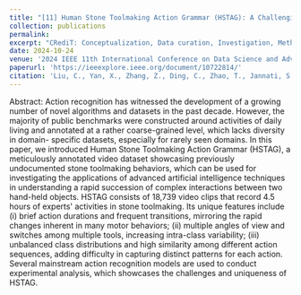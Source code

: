 ```yaml
---
title: "[11] Human Stone Toolmaking Action Grammar (HSTAG): A Challenging Benchmark for Fine-Grained Motor Behavior Recognition"
collection: publications
permalink: 
excerpt: "CRediT: Conceptualization, Data curation, Investigation, Methodology, Visualization, Writing – original draft, Writing – review & editing, Funding acquisition"
date: 2024-10-24
venue: '2024 IEEE 11th International Conference on Data Science and Advanced Analytics (DSAA)'
paperurl: 'https://ieeexplore.ieee.org/document/10722814/'
citation: 'Liu, C., Yan, X., Zhang, Z., Ding, C., Zhao, T., Jannati, S., Martinez, C., & Stout, D. (2024). Human Stone Toolmaking Action Grammar (HSTAG): A Challenging Benchmark for Fine-Grained Motor Behavior Recognition. <i>2024 IEEE 11th International Conference on Data Science and Advanced Analytics (DSAA)</i>. doi: 10.1109/DSAA61799.2024.10722814.'
---
```

Abstract: Action recognition has witnessed the development of a growing number of novel algorithms and datasets in the past decade. However, the majority of public benchmarks were constructed around activities of daily living and annotated at a rather coarse-grained level, which lacks diversity in domain- specific datasets, especially for rarely seen domains. In this paper, we introduced Human Stone Toolmaking Action Grammar (HSTAG), a meticulously annotated video dataset showcasing previously undocumented stone toolmaking behaviors, which can be used for investigating the applications of advanced artificial intelligence techniques in understanding a rapid succession of complex interactions between two hand-held objects. HSTAG consists of 18,739 video clips that record 4.5 hours of experts' activities in stone toolmaking. Its unique features include (i) brief action durations and frequent transitions, mirroring the rapid changes inherent in many motor behaviors; (ii) multiple angles of view and switches among multiple tools, increasing intra-class variability; (iii) unbalanced class distributions and high similarity among different action sequences, adding difficulty in capturing distinct patterns for each action. Several mainstream action recognition models are used to conduct experimental analysis, which showcases the challenges and uniqueness of HSTAG.